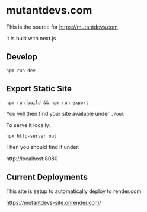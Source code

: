 # mutantdevs.com

This is the source for https://mutantdevs.com 

it is built with next.js

## Develop

```
npm run dev
```

## Export Static Site

```
npm run build && npm run export
```

You will then find your site available under `./out`

To serve it locally:

```
npx http-server out
```

Then you should find it under:

http://localhost:8080

## Current Deployments

This site is setup to automatically deploy to render.com

https://mutantdevs-site.onrender.com/

